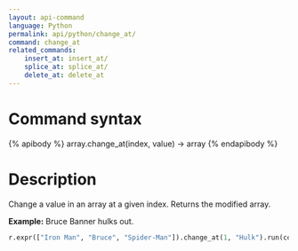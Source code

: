 ```yaml
---
layout: api-command
language: Python
permalink: api/python/change_at/
command: change_at
related_commands:
    insert_at: insert_at/
    splice_at: splice_at/
    delete_at: delete_at
---
```


# Command syntax #

{% apibody %}
array.change_at(index, value) &rarr; array
{% endapibody %}

# Description #

Change a value in an array at a given index. Returns the modified array.

__Example:__ Bruce Banner hulks out.

```py
r.expr(["Iron Man", "Bruce", "Spider-Man"]).change_at(1, "Hulk").run(conn)
```
